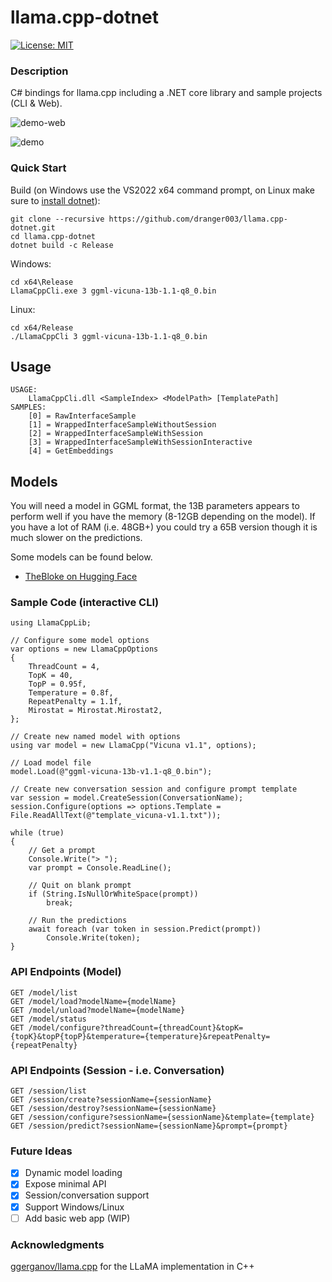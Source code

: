 # llama.cpp-dotnet

[![License: MIT](https://img.shields.io/badge/License-MIT-yellow.svg)](https://opensource.org/licenses/MIT)

### Description

C# bindings for llama.cpp including a .NET core library and sample projects (CLI & Web).

![demo-web](https://user-images.githubusercontent.com/1760549/233868319-59dda027-4279-462f-9233-2825856cded9.gif)

![demo](https://user-images.githubusercontent.com/1760549/233812516-e1504362-8379-4c20-baef-763ffacf8ef1.gif)

### Quick Start

Build (on Windows use the VS2022 x64 command prompt, on Linux make sure to [install dotnet](https://learn.microsoft.com/en-us/dotnet/core/install/linux)):
```
git clone --recursive https://github.com/dranger003/llama.cpp-dotnet.git
cd llama.cpp-dotnet
dotnet build -c Release
```

Windows:
```
cd x64\Release
LlamaCppCli.exe 3 ggml-vicuna-13b-1.1-q8_0.bin
```

Linux:
```
cd x64/Release
./LlamaCppCli 3 ggml-vicuna-13b-1.1-q8_0.bin
```

## Usage
```
USAGE:
    LlamaCppCli.dll <SampleIndex> <ModelPath> [TemplatePath]
SAMPLES:
    [0] = RawInterfaceSample
    [1] = WrappedInterfaceSampleWithoutSession
    [2] = WrappedInterfaceSampleWithSession
    [3] = WrappedInterfaceSampleWithSessionInteractive
    [4] = GetEmbeddings
```

## Models

You will need a model in GGML format, the 13B parameters appears to perform well if you have the memory (8-12GB depending on the model).
If you have a lot of RAM (i.e. 48GB+) you could try a 65B version though it is much slower on the predictions.

Some models can be found below.

- [TheBloke on Hugging Face](https://huggingface.co/TheBloke)

### Sample Code (interactive CLI)
```
using LlamaCppLib;

// Configure some model options
var options = new LlamaCppOptions
{
    ThreadCount = 4,
    TopK = 40,
    TopP = 0.95f,
    Temperature = 0.8f,
    RepeatPenalty = 1.1f,
    Mirostat = Mirostat.Mirostat2,
};

// Create new named model with options
using var model = new LlamaCpp("Vicuna v1.1", options);

// Load model file
model.Load(@"ggml-vicuna-13b-v1.1-q8_0.bin");

// Create new conversation session and configure prompt template
var session = model.CreateSession(ConversationName);
session.Configure(options => options.Template = File.ReadAllText(@"template_vicuna-v1.1.txt"));

while (true)
{
    // Get a prompt
    Console.Write("> ");
    var prompt = Console.ReadLine();

    // Quit on blank prompt
    if (String.IsNullOrWhiteSpace(prompt))
        break;

    // Run the predictions
    await foreach (var token in session.Predict(prompt))
        Console.Write(token);
}
```

### API Endpoints (Model)
```
GET /model/list
GET /model/load?modelName={modelName}
GET /model/unload?modelName={modelName}
GET /model/status
GET /model/configure?threadCount={threadCount}&topK={topK}&topP{topP}&temperature={temperature}&repeatPenalty={repeatPenalty}
```

### API Endpoints (Session - i.e. Conversation)
```
GET /session/list
GET /session/create?sessionName={sessionName}
GET /session/destroy?sessionName={sessionName}
GET /session/configure?sessionName={sessionName}&template={template}
GET /session/predict?sessionName={sessionName}&prompt={prompt}
```

### Future Ideas

- [X] Dynamic model loading
- [X] Expose minimal API
- [X] Session/conversation support
- [X] Support Windows/Linux
- [ ] Add basic web app (WIP)

### Acknowledgments
[ggerganov/llama.cpp](https://github.com/ggerganov/llama.cpp) for the LLaMA implementation in C++
